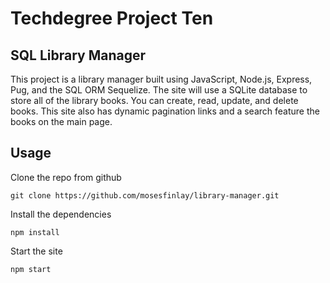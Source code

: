 # Techdegree Project Ten
## SQL Library Manager

This project is a library manager built using JavaScript, Node.js, Express, Pug, and the SQL ORM Sequelize. The site will use a SQLite database to store all of the library books. You can create, read, update, and delete books. This site also has dynamic pagination links and a search feature the books on the main page.

## Usage

Clone the repo from github
```
git clone https://github.com/mosesfinlay/library-manager.git
```
Install the dependencies
```
npm install
```
Start the site
```
npm start
```